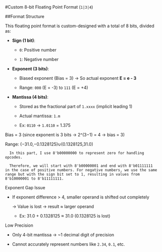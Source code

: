 #Custom 8-bit Floating Point Format (`1|3|4`)

##Format Structure

This floating point format is custom-designed with a total of 8 bits, divided as:

- **Sign (1 bit)**:
  
  - `0`: Positive number
    
  - `1`: Negative number

- **Exponent (3 bits)**:
  
  - Biased exponent (Bias = 3) → So actual exponent **E = e - 3**
    
  - Range: `000` (E = -3) to `111` (E = +4)

- **Mantissa (4 bits)**:
  - Stored as the fractional part of `1.xxxx` (implicit leading 1)
    
  - Actual mantissa: `1.m`
      
  - Ex: `0110` → `1.0110` = 1.375

Bias = 3 (since exponent is 3 bits → 2^(3−1) = 4 → bias = 3)

Range: (−31.0,−0.1328125)∪(0.1328125,31.0)

      In this part, I use 8'b00000000 to represent zero for handling opcodes.

      Therefore, we will start with 8'b00000001 and end with 8'b01111111 in the case of positive numbers. For negative numbers, we use the same range but with the sign bit set to 1, resulting in values from 8'b10000001 to 8'b11111111.

Exponent Gap Issue

- If exponent difference > 4, smaller operand is shifted out completely
  
  → Value is lost → result ≈ larger operand
  
  - Ex: 31.0 + 0.1328125 ≈ 31.0 (0.1328125 is lost)

Low Precision

- Only 4-bit mantissa → ~1 decimal digit of precision
  
- Cannot accurately represent numbers like `2.34`, `0.1`, etc.
